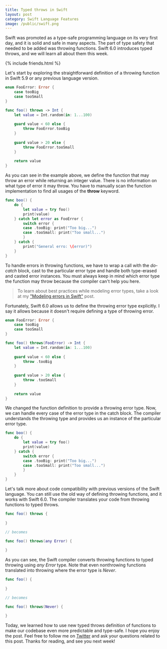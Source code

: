 ```yaml
---
title: Typed throws in Swift
layout: post
category: Swift Language Features
image: /public/swift.png
---
```


Swift was promoted as a type-safe programming language on its very first day, and it is solid and safe in many aspects. The part of type safety that needed to be added was throwing functions. Swift 6.0 introduces typed throws, and we will learn all about them this week.

{% include friends.html %}

Let's start by exploring the straightforward definition of a throwing function in Swift 5.9 or any previous language version.

```swift
enum FooError: Error {
    case tooBig
    case tooSmall
}

func foo() throws -> Int {
    let value = Int.random(in: 1...100)
    
    guard value < 60 else {
        throw FooError.tooBig
    }
    
    guard value > 20 else {
        throw FooError.tooSmall
    }
    
    return value
}
```

As you can see in the example above, we define the function that may throw an error while returning an integer value. There is no information on what type of error it may throw. You have to manually scan the function implementation to find all usages of the **throw** keyword.

```swift
func boo() {
    do {
        let value = try foo()
        print(value)
    } catch let error as FooError {
        switch error {
        case .tooBig: print("Too big...")
        case .tooSmall: print("Too small...")
        }
    } catch {
        print("General erro: \(error)")
    }
}
```
To handle errors in throwing functions, we have to wrap a call with the *do-catch* block, cast to the particular error type and handle both type-erased and casted error instances. You must always keep in mind which error type the function may throw because the compiler can't help you here.

> To learn about best practices while modeling error types, take a look at my ["Modeling errors in Swift"](/2022/05/11/modeling-errors-in-swift/) post.

Fortunately, Swift 6.0 allows us to define the throwing error type explicitly. I say it allows because it doesn't require defining a type of throwing error.

```swift
enum FooError: Error {
    case tooBig
    case tooSmall
}

func foo() throws(FooError) -> Int {
    let value = Int.random(in: 1...100)
    
    guard value < 60 else {
        throw .tooBig
    }
    
    guard value > 20 else {
        throw .tooSmall
    }
    
    return value
}
```

We changed the function definition to provide a throwing error type. Now, we can handle every case of the error type in the catch block. The compiler understands the throwing type and provides us an instance of the particular error type.

```swift
func boo() {
    do {
        let value = try foo()
        print(value)
    } catch {
        switch error {
        case .tooBig: print("Too big...")
        case .tooSmall: print("Too small...")
        }
    }
}
```

Let's talk more about code compatibility with previous versions of the Swift language. You can still use the old way of defining throwing functions, and it works with Swift 6.0. The compiler translates your code from throwing functions to typed throws.

```swift
func foo() throws {
    
}

// becomes

func foo() throws(any Error) {
    
}
```

As you can see, the Swift compiler converts throwing functions to typed throwing using *any Error* type. Note that even nonthrowing functions translated into throwing where the error type is *Never*.

```swift
func foo() {
    
}

// becomes

func foo() throws(Never) {
    
}
```

Today, we learned how to use new typed throws definition of functions to make our codebase even more predictable and type-safe. I hope you enjoy the post. Feel free to follow me on [Twitter](https://twitter.com/mecid) and ask your questions related to this post. Thanks for reading, and see you next week!
